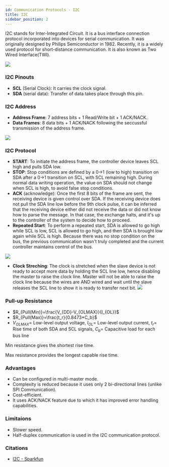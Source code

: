 ```yaml
---
id: Communication Protocols - I2C
title: I2C
sidebar_position: 2
---
```


I2C stands for Inter-Integrated Circuit. It is a bus interface connection protocol incorporated into devices for serial communication. It was originally designed by Philips Semiconductor in 1982. Recently, it is a widely used protocol for short-distance communication. It is also known as Two Wired Interface(TWI).

![](https://cdn.sparkfun.com/assets/learn_tutorials/8/2/I2C_Schematic.jpg)

### I2C Pinouts

- **SCL** (Serial Clock): It carries the clock signal.
- **SDA** (serial data): Transfer of data takes place through this pin.

### I2C Address

- **Address Frame**: 7 address bits + 1 Read/Write bit + 1 ACK/NACK.
- **Data Frames**: 8 data bits + 1 ACK/NACK following the seccussful transmission of the address frame.

![](https://cdn.sparkfun.com/assets/learn_tutorials/8/2/I2C_Basic_Address_and_Data_Frames.jpg)

### I2C Protocol

- **START**: To initiate the address frame, the controller device leaves SCL high and pulls SDA low.
- **STOP**: Stop conditions are defined by a 0->1 (low to high) transition on SDA after a 0->1 transition on SCL, with SCL remaining high. During normal data writing operation, the value on SDA should not change when SCL is high, to avoid false stop conditions.
- **ACK** (acknowledge): Once the first 8 bits of the frame are sent, the receiving device is given control over SDA. If the receiving device does not pull the SDA line low before the 9th clock pulse, it can be inferred that the receiving device either did not receive the data or did not know how to parse the message. In that case, the exchange halts, and it's up to the controller of the system to decide how to proceed.
- **Repeated Start**: To perform a repeated start, SDA is allowed to go high while SCL is low, SCL is allowed to go high, and then SDA is brought low again while SCL is high. Because there was no stop condition on the bus, the previous communication wasn't truly completed and the current controller maintains control of the bus.

![](https://cdn.sparkfun.com/assets/learn_tutorials/8/2/I2C_Repeated_Start_Conditions.jpg)

- **Clock Streching**: The clock is stretched when the slave device is not ready to accept more data by holding the SCL line low, hence disabling the master to raise the clock line. Master will not be able to raise the clock line because the wires are AND wired and wait until the slave releases the SCL line to show it is ready to transfer next bit.
![](https://cdn.sparkfun.com/assets/learn_tutorials/8/2/I2C_Clock_Stretching.jpg)


### Pull-up Resistance

- $R_{Pull(Min)}=\frac{V_{DD}-V_{OLMAX}}{I_{OL}}$
- $R_{Pull(Max)}=\frac{t_r}{0.8473*C_b}$
- $V_{OLMAX} =$ Low-level output voltage, $I_{OL} =$ Low-level output current, $t_r =$ Rise time of both SDA and SCL signals, $C_b =$ Capacitive load for each bus line

Min resistance gives the shortest rise time.

Max resistance provides the longest capable rise time.


### Advantages

- Can be configured in multi-master mode.
- Complexity is reduced because it uses only 2 bi-directional lines (unlike SPI Communication).
- Cost-efficient.
- It uses ACK/NACK feature due to which it has improved error handling capabilities.

### Limitaions
- Slower speed.
- Half-duplex communication is used in the I2C communication protocol.

### Citations

- [I2C - Sparkfun](https://learn.sparkfun.com/tutorials/i2c/all)
